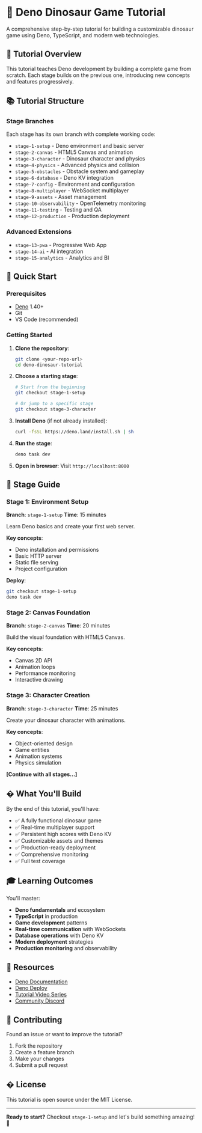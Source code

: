 # 🦕 Deno Dinosaur Game Tutorial

A comprehensive step-by-step tutorial for building a customizable dinosaur game using Deno, TypeScript, and modern web technologies.

## 🎯 Tutorial Overview

This tutorial teaches Deno development by building a complete game from scratch. Each stage builds on the previous one, introducing new concepts and features progressively.

## 📚 Tutorial Structure

### **Stage Branches**
Each stage has its own branch with complete working code:

- `stage-1-setup` - Deno environment and basic server
- `stage-2-canvas` - HTML5 Canvas and animation
- `stage-3-character` - Dinosaur character and physics
- `stage-4-physics` - Advanced physics and collision
- `stage-5-obstacles` - Obstacle system and gameplay
- `stage-6-database` - Deno KV integration
- `stage-7-config` - Environment and configuration
- `stage-8-multiplayer` - WebSocket multiplayer
- `stage-9-assets` - Asset management
- `stage-10-observability` - OpenTelemetry monitoring
- `stage-11-testing` - Testing and QA
- `stage-12-production` - Production deployment

### **Advanced Extensions**
- `stage-13-pwa` - Progressive Web App
- `stage-14-ai` - AI integration
- `stage-15-analytics` - Analytics and BI

## 🚀 Quick Start

### Prerequisites
- [Deno](https://deno.land/) 1.40+
- Git
- VS Code (recommended)

### Getting Started

1. **Clone the repository**:
   ```bash
   git clone <your-repo-url>
   cd deno-dinosaur-tutorial
   ```

2. **Choose a starting stage**:
   ```bash
   # Start from the beginning
   git checkout stage-1-setup
   
   # Or jump to a specific stage
   git checkout stage-3-character
   ```

3. **Install Deno** (if not already installed):
   ```bash
   curl -fsSL https://deno.land/install.sh | sh
   ```

4. **Run the stage**:
   ```bash
   deno task dev
   ```

5. **Open in browser**:
   Visit `http://localhost:8000`

## 📖 Stage Guide

### Stage 1: Environment Setup
**Branch**: `stage-1-setup`
**Time**: 15 minutes

Learn Deno basics and create your first web server.

**Key concepts**:
- Deno installation and permissions
- Basic HTTP server
- Static file serving
- Project configuration

**Deploy**: 
```bash
git checkout stage-1-setup
deno task dev
```

### Stage 2: Canvas Foundation
**Branch**: `stage-2-canvas`
**Time**: 20 minutes

Build the visual foundation with HTML5 Canvas.

**Key concepts**:
- Canvas 2D API
- Animation loops
- Performance monitoring
- Interactive drawing

### Stage 3: Character Creation
**Branch**: `stage-3-character`
**Time**: 25 minutes

Create your dinosaur character with animations.

**Key concepts**:
- Object-oriented design
- Game entities
- Animation systems
- Physics simulation

**[Continue with all stages...]**

## � What You'll Build

By the end of this tutorial, you'll have:

- ✅ A fully functional dinosaur game
- ✅ Real-time multiplayer support
- ✅ Persistent high scores with Deno KV
- ✅ Customizable assets and themes
- ✅ Production-ready deployment
- ✅ Comprehensive monitoring
- ✅ Full test coverage

## 🎓 Learning Outcomes

You'll master:
- **Deno fundamentals** and ecosystem
- **TypeScript** in production
- **Game development** patterns
- **Real-time communication** with WebSockets
- **Database operations** with Deno KV
- **Modern deployment** strategies
- **Production monitoring** and observability

## 🔗 Resources

- [Deno Documentation](https://deno.land/manual)
- [Deno Deploy](https://deno.com/deploy)
- [Tutorial Video Series](https://youtube.com/playlist/deno-dinosaur-tutorial)
- [Community Discord](https://discord.gg/deno-dinosaur)

## 📝 Contributing

Found an issue or want to improve the tutorial? 

1. Fork the repository
2. Create a feature branch
3. Make your changes
4. Submit a pull request

## � License

This tutorial is open source under the MIT License.

---

**Ready to start?** Checkout `stage-1-setup` and let's build something amazing! 🦕

